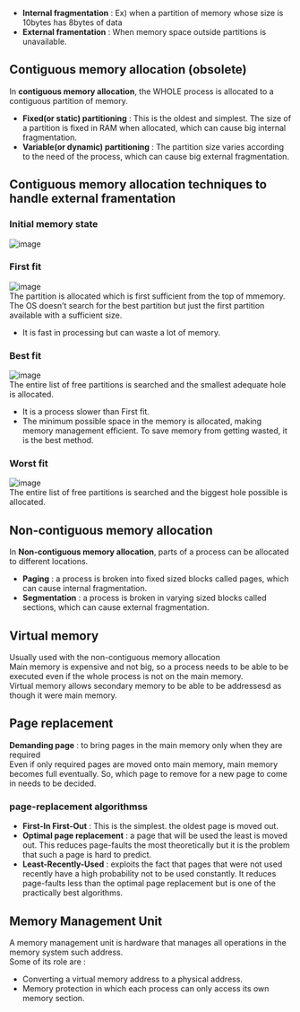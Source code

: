 * **Internal fragmentation** : Ex) when a partition of memory whose size is 10bytes has 8bytes of data
* **External framentation** :  When memory space outside partitions is unavailable.

## Contiguous memory allocation (obsolete)
In **contiguous memory allocation**, the WHOLE process is allocated to a contiguous partition of memory.
* **Fixed(or static) partitioning** : This is the oldest and simplest. The size of a partition is fixed in RAM when allocated, which can cause big internal fragmentation.
* **Variable(or dynamic) partitioning** : The partition size varies according to the need of the process, which can cause big external fragmentation.

## Contiguous memory allocation techniques to handle external framentation
### Initial memory state
![image](https://user-images.githubusercontent.com/67142421/178162536-1a5042e4-9e23-489b-bd69-88ce7df6dbd3.png)

### First fit
![image](https://user-images.githubusercontent.com/67142421/178162569-8906b416-30f6-4fd2-a24b-36a424388021.png)<br>
The partition is allocated which is first sufficient from the top of mmemory. The OS doesn’t search for the best partition but just the first partition available with a sufficient size.<br>
* It is fast in processing but can waste a lot of memory.

### Best fit
![image](https://user-images.githubusercontent.com/67142421/178162618-28cc7cab-20f1-4731-b0da-625dfd91d433.png)<br>
The entire list of free partitions is searched and the smallest adequate hole is allocated.
* It is a process slower than First fit.
* The minimum possible space in the memory is allocated, making memory management efficient. To save memory from getting wasted, it is the best method.

### Worst fit
![image](https://user-images.githubusercontent.com/67142421/178162994-d644b1ff-6a79-4b3c-a1eb-4b96f1020cf8.png)<br>
The entire list of free partitions is searched and the biggest hole possible is allocated.

## Non-contiguous memory allocation
In **Non-contiguous memory allocation**, parts of a process can be allocated to different locations.<br>
* **Paging** : a process is broken into fixed sized blocks called pages, which can cause internal fragmentation.
* **Segmentation** : a process is broken in varying sized blocks called sections, which can cause external fragmentation.

## Virtual memory
Usually used with the non-contiguous memory allocation<br>
Main memory is expensive and not big, so a process needs to be able to be executed even if the whole process is not on the main memory.<br>
Virtual memory allows secondary memory to be able to be addressesd as though it were main memory.<br>

## Page replacement
**Demanding page** : to bring pages in the main memory only when they are required<br>
Even if only required pages are moved onto main memory, main memory becomes full eventually. So, which page to remove for a new page to come in needs to be decided.

### page-replacement algorithmss
* **First-In First-Out** : This is the simplest. the oldest page is moved out.
* **Optimal page replacement** : a page that will be used the least is moved out. This reduces page-faults the most theoretically
but it is the problem that such a page is hard to predict.
* **Least-Recently-Used** : exploits the fact that pages that were not used recently have a high probability not to be used constantly.
It reduces page-faults less than the optimal page replacement but is one of the practically best algorithms.

## Memory Management Unit
A memory management unit is hardware that manages all operations in the memory system such address.<br>
Some of its role are :
* Converting a virtual memory address to a physical address.
* Memory protection in which each process can only access its own memory section.
